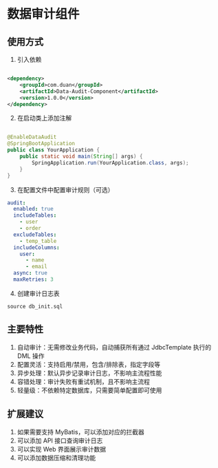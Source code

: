 # 数据审计组件

## 使用方式

1. 引入依赖

```xml

<dependency>
    <groupId>com.duan</groupId>
    <artifactId>Data-Audit-Component</artifactId>
    <version>1.0.0</version>
</dependency>
```

2. 在启动类上添加注解

```java

@EnableDataAudit
@SpringBootApplication
public class YourApplication {
    public static void main(String[] args) {
        SpringApplication.run(YourApplication.class, args);
    }
}
```

3. 在配置文件中配置审计规则（可选）

```yaml
audit:
  enabled: true
  includeTables:
    - user
    - order
  excludeTables:
    - temp_table
  includeColumns:
    user:
      - name
      - email
  async: true
  maxRetries: 3
```

4. 创建审计日志表

```shell
source db_init.sql
```

## 主要特性

1. 自动审计：无需修改业务代码，自动捕获所有通过 JdbcTemplate 执行的 DML 操作
2. 配置灵活：支持启用/禁用，包含/排除表，指定字段等
3. 异步处理：默认异步记录审计日志，不影响主流程性能
4. 容错处理：审计失败有重试机制，且不影响主流程
5. 轻量级：不依赖特定数据库，只需要简单配置即可使用

## 扩展建议

1. 如果需要支持 MyBatis，可以添加对应的拦截器
2. 可以添加 API 接口查询审计日志
3. 可以实现 Web 界面展示审计数据
4. 可以添加数据压缩和清理功能
